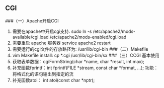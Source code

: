 ## CGI
###（一）Apache开启CGI
1. 需要在apache中开启cgi支持.
sudo ln -s /etc/apache2/mods-available/cgi.load /etc/apache2/mods-enabled/cgi.load
2. 需要重启 apache 服务器
service apache2 restart
3. 需要运行的cgi文件的存放路径为:
/usr/lib/cgi-bin
###（二）Makefile
1. vim Makefile
install:
	cp *.cgi /usr/lib/cgi-bin/sx
###（三）CCGI 基本使用
1. 获取表单数据：cgiFormString(char *name, char *result, int max);
2. 补充函数fprintf：int fprintf(FILE *stream, const char *format, ...); 功能： 将格式化的语句输出到指定的流
3. 补充函数atoi： int atoi(const char *nptr);

